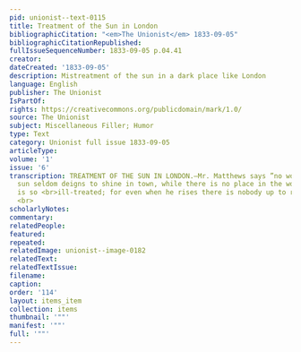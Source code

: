 ```yaml
---
pid: unionist--text-0115
title: Treatment of the Sun in London
bibliographicCitation: "<em>The Unionist</em> 1833-09-05"
bibliographicCitationRepublished: 
fullIssueSequenceNumber: 1833-09-05 p.04.41
creator: 
dateCreated: '1833-09-05'
description: Mistreatment of the sun in a dark place like London
language: English
publisher: The Unionist
IsPartOf: 
rights: https://creativecommons.org/publicdomain/mark/1.0/
source: The Unionist
subject: Miscellaneous Filler; Humor
type: Text
category: Unionist full issue 1833-09-05
articleType: 
volume: '1'
issue: '6'
transcription: TREATMENT OF THE SUN IN LONDON.—Mr. Matthews says ”no wonder that the
  sun seldom deigns to shine in town, while there is no place in the world where he
  is so <br>ill-treated; for even when he rises there is nobody up to receive him.”
  <br>
scholarlyNotes: 
commentary: 
relatedPeople: 
featured: 
repeated: 
relatedImage: unionist--image-0182
relatedText: 
relatedTextIssue: 
filename: 
caption: 
order: '114'
layout: items_item
collection: items
thumbnail: '""'
manifest: '""'
full: '""'
---
```

